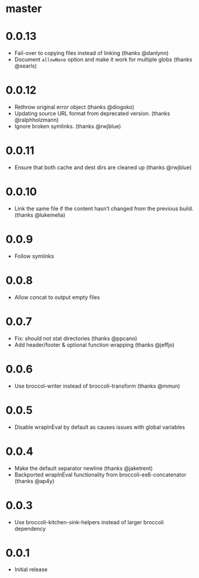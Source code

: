 # master

# 0.0.13

* Fail-over to copying files instead of linking (thanks @danlynn)
* Document `allowNone` option and make it work for multiple globs (thanks @searls)

# 0.0.12

* Rethrow original error object (thanks @diogoko)
* Updating source URL format from deprecated version. (thanks @ralphholzmann)
* Ignore broken symlinks. (thanks @rwjblue)

# 0.0.11

* Ensure that both cache and dest dirs are cleaned up (thanks @rwjblue)

# 0.0.10

* Link the same file if the content hasn’t changed from the previous build. (thanks @lukemelia)

# 0.0.9

* Follow symlinks

# 0.0.8

* Allow concat to output empty files

# 0.0.7

* Fix: should not stat directories (thanks @ppcano)
* Add header/footer & optional function wrapping (thanks @jeffjo)

# 0.0.6

* Use broccol-writer instead of broccoli-transform (thanks @mmun)

# 0.0.5

* Disable wrapInEval by default as causes issues with global variables

# 0.0.4

* Make the default separator newline (thanks @jaketrent)
* Backported wrapInEval functionality from broccoli-es6-concatenator (thanks @ap4y)

# 0.0.3

* Use broccoli-kitchen-sink-helpers instead of larger broccoli dependency

# 0.0.1

* Initial release

